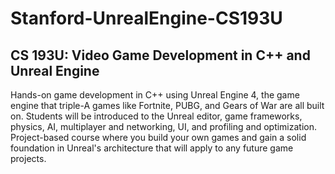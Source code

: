 # Stanford-UnrealEngine-CS193U

## CS 193U: Video Game Development in C++ and Unreal Engine

Hands-on game development in C++ using Unreal Engine 4, the game engine that triple-A games like Fortnite, PUBG, and Gears of War are all built on. Students will be introduced to the Unreal editor, game frameworks, physics, AI, multiplayer and networking, UI, and profiling and optimization. Project-based course where you build your own games and gain a solid foundation in Unreal's architecture that will apply to any future game projects.
